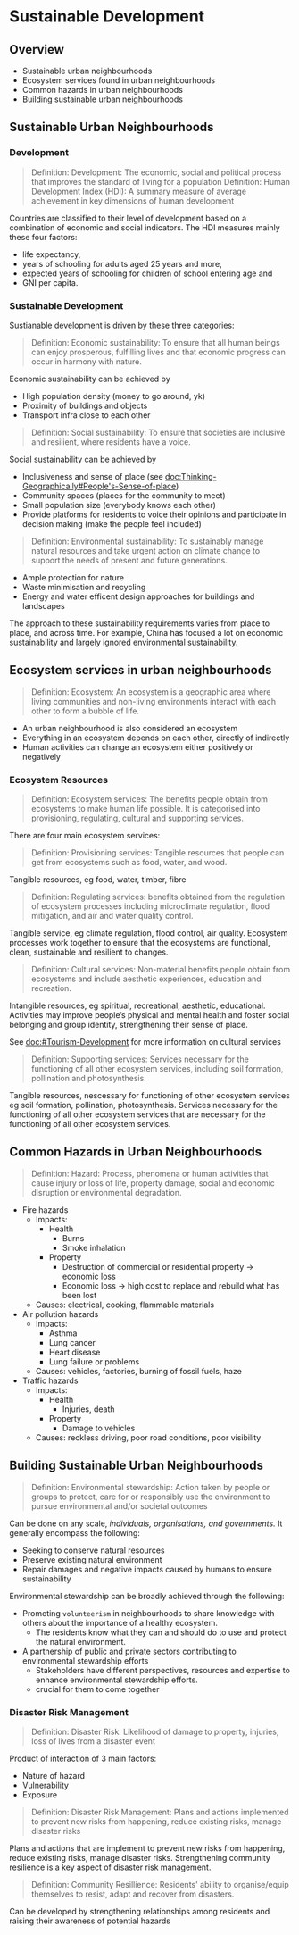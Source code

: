 # Sustainable Development

## Overview

- Sustainable urban neighbourhoods
- Ecosystem services found in urban neighbourhoods
- Common hazards in urban neighbourhoods
- Building sustainable urban neighbourhoods

## Sustainable Urban Neighbourhoods

### Development

> Definition: Development: The economic, social and political process that improves the standard of living for a 
population
> Definition: Human Development Index (HDI): A summary measure of average achievement in key dimensions of human 
development

Countries are classified to their level of development based on a combination of economic and social indicators. The HDI 
measures mainly these four factors:
- life expectancy,
- years of schooling for adults aged 25 years and more,
- expected years of schooling for children of school entering age and
- GNI per capita.

### Sustainable Development

Sustianable development is driven by these three categories:

> Definition: Economic sustainability: To ensure that all human beings can enjoy prosperous, fulfilling lives and that 
economic progress can occur in harmony with nature.

Economic sustainability can be achieved by
- High population density (money to go around, yk)
- Proximity of buildings and objects
- Transport infra close to each other

> Definition: Social sustainability: To ensure that societies are inclusive and resilient, where residents have a voice.

Social sustainability can be achieved by
- Inclusiveness and sense of place (see <doc:Thinking-Geographically#People's-Sense-of-place>)
- Community spaces (places for the community to meet)
- Small population size (everybody knows each other)
- Provide platforms for residents to voice their opinions and participate in decision making (make the people feel
included)

> Definition: Environmental sustainability: To sustainably manage natural resources and take urgent action on climate 
change to support the needs of present and future generations.

- Ample protection for nature
- Waste minimisation and recycling
- Energy and water efficent design approaches for buildings and landscapes

The approach to these sustainability requirements varies from place to place, and across time. For example, China has 
focused a lot on economic sustainability and largely ignored environmental sustainability.

## Ecosystem services in urban neighbourhoods

> Definition: Ecosystem: An ecosystem is a geographic area where living communities and non-living environments interact 
with each other to form a bubble of life.

- An urban neighbourhood is also considered an ecosystem
- Everything in an ecosystem depends on each other, directly of indirectly
- Human activities can change an ecosystem either positively or negatively

### Ecosystem Resources

> Definition: Ecosystem services: The benefits people obtain from ecosystems to make human life possible. It is 
categorised into provisioning, regulating, cultural and supporting services.

There are four main ecosystem services:

> Definition: Provisioning services: Tangible resources that people can get from ecosystems such as food, water, and 
wood.

Tangible resources, eg food, water, timber, fibre

> Definition: Regulating services: benefits obtained from the regulation of ecosystem processes including microclimate 
regulation, flood mitigation, and air and water quality control.

Tangible service, eg climate regulation, flood control, air quality. Ecosystem processes work together to ensure that 
the ecosystems are functional, clean, sustainable and resilient to changes.

> Definition: Cultural services: Non-material benefits people obtain from ecosystems and include aesthetic experiences, 
education and recreation.

Intangible resources, eg spiritual, recreational, aesthetic, educational. Activities may improve people’s physical and 
mental health and foster social belonging and group identity, strengthening their sense of place.

See <doc:#Tourism-Development> for more information on cultural services

> Definition: Supporting services: Services necessary for the functioning of all other ecosystem services, including 
soil formation, pollination and photosynthesis.

Tangible resources, nescessary for functioning of other ecosystem services eg soil formation, pollination, 
photosynthesis. Services necessary for the functioning of all other ecosystem services that are necessary for the 
functioning of all other ecosystem services. 

## Common Hazards in Urban Neighbourhoods

> Definition: Hazard: Process, phenomena or human activities that cause injury or loss of life, property damage, social 
and economic disruption or environmental degradation. 

- Fire hazards
    - Impacts: 
        - Health
            - Burns
            - Smoke inhalation
        - Property
            - Destruction of commercial or residential property → economic loss
            - Economic loss → high cost to replace and rebuild what has been lost
    - Causes: electrical, cooking, flammable materials
- Air pollution hazards
    - Impacts:
        - Asthma
        - Lung cancer
        - Heart disease
        - Lung failure or problems
    - Causes: vehicles, factories, burning of fossil fuels, haze
- Traffic hazards
    - Impacts: 
        - Health
            - Injuries, death
        - Property
            - Damage to vehicles
    - Causes: reckless driving, poor road conditions, poor visibility

## Building Sustainable Urban Neighbourhoods

> Definition: Environmental stewardship: Action taken by people or groups to protect, care for or responsibly use the 
environment to pursue environmental and/or societal outcomes

Can be done on any scale, *individuals, organisations, and governments.* It generally encompass the following:
- Seeking to conserve natural resources
- Preserve existing natural environment
- Repair damages and negative impacts caused by humans to ensure sustainability

Environmental stewardship can be broadly achieved through the following:
- Promoting `volunteerism` in neighbourhoods to share knowledge with others about the importance of a healthy ecosystem.
    - The residents know what they can and should do to use and protect the natural environment.
- A partnership of public and private sectors contributing to environmental stewardship efforts
    - Stakeholders have different perspectives, resources and expertise to enhance environmental stewardship efforts.
    - crucial for them to come together

### Disaster Risk Management

> Definition: Disaster Risk: Likelihood of damage to property, injuries, loss of lives from a disaster event

Product of interaction of 3 main factors:
- Nature of hazard
- Vulnerability
- Exposure

> Definition: Disaster Risk Management: Plans and actions implemented to prevent new risks from happening, reduce 
existing risks, manage disaster risks

Plans and actions that are implement to prevent new risks from happening, reduce existing risks, manage disaster risks.
Strengthening community resilience is a key aspect of disaster risk management.

> Definition: Community Resillience: Residents' ability to organise/equip themselves to resist, adapt and recover from 
disasters.

Can be developed by strengthening relationships among residents and raising their awareness of potential hazards